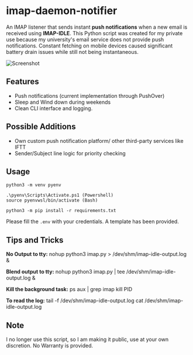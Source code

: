 # imap-daemon-notifier
An IMAP listener that sends instant **push notifications** when a new email is received using **IMAP-IDLE**. 
This Python script was created for my private use because my university's email service does not provide push notifications. Constant fetching on mobile devices caused significant battery drain issues while still not being instantaneous.

![Screenshot](https://github.com/user-attachments/assets/afe3921f-50d9-4dbf-9a52-982fbec88f15)

## Features
- Push notifications (current implementation through PushOver)
- Sleep and Wind down during weekends
- Clean CLI interface and logging.

## Possible Additions
- Own custom push notification platform/ other third-party services like IFTT
- Sender/Subject line logic for priority checking

  
## Usage
```
python3 -m venv pyenv

.\pyenv\Scripts\Activate.ps1 (Powershell)
source pyenvwsl/bin/activate (Bash)

python3 -m pip install -r requirements.txt
```
Please fill the `.env` with your credentials. A template has been provided.


## Tips and Tricks
**No Output to tty:**
nohup python3 imap.py > /dev/shm/imap-idle-output.log &

**Blend output to tty:**
nohup python3 imap.py | tee /dev/shm/imap-idle-output.log &

**Kill the background task:**
ps aux | grep imap
kill PID

**To read the log:**
tail -f /dev/shm/imap-idle-output.log
cat /dev/shm/imap-idle-output.log

## Note
I no longer use this script, so I am making it public, use at your own discretion. No Warranty is provided.



